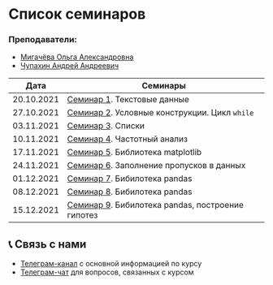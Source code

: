 # Список семинаров

### Преподаватели:
* [Мигачёва Ольга Александровна](https://teach-in.ru/lecturer/migacheva-oa)
* [Чупахин Андрей Андреевич](https://teach-in.ru/lecturer/chupahin-aa)

| Дата | Семинары |
| :----: | ---- |
| 20.10.2021 | [Семинар 1](./Seminar_№1.ipynb). Текстовые данные|
| 27.10.2021 | [Семинар 2](./Seminar_№2.ipynb). Условные конструкции. Цикл `while`| 
| 03.11.2021 | [Семинар 3](./Seminar_№3.ipynb). Списки|
| 10.11.2021 | [Семинар 4](./Seminar_№4.ipynb). Частотный анализ| 
| 17.11.2021 | [Семинар 5](./Seminar_№5.ipynb). Библиотека matplotlib| 
| 24.11.2021 | [Семинар 6](./Seminar_№6.ipynb). Заполнение пропусков в данных| 
| 01.12.2021 | [Семинар 7](./Seminar_№7.ipynb). Бибилотека pandas|
| 08.12.2021 | [Семинар 8](./Seminar_№8.ipynb). Бибилотека pandas|
| 15.12.2021 | [Семинар 9](./Seminar_№9.ipynb). Бибилотека pandas, построение гипотез|

## 📞 Связь с нами

* [Телеграм-канал](https://t.me/+6ESPNX6zxDkyYTg6) с основной информацией по курсу
* [Телеграм-чат](https://t.me/+PMnIxcx1MB1hZTgy) для вопросов, связанных с курсом
